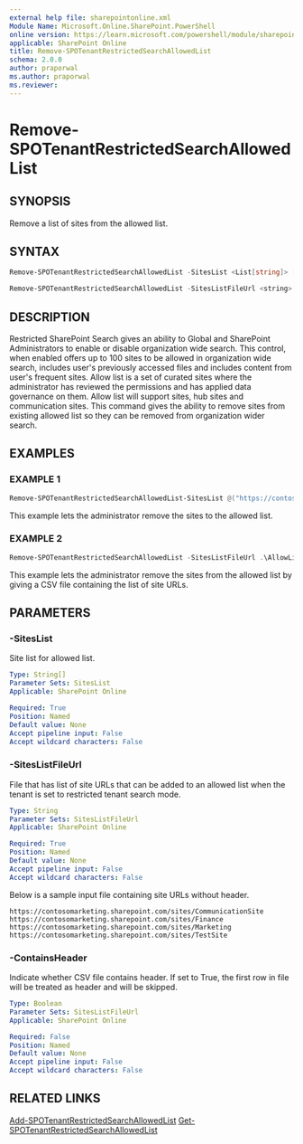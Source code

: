 ```yaml
---
external help file: sharepointonline.xml
Module Name: Microsoft.Online.SharePoint.PowerShell
online version: https://learn.microsoft.com/powershell/module/sharepoint-online/remove-spotenantrestrictedsearchallowedlist
applicable: SharePoint Online
title: Remove-SPOTenantRestrictedSearchAllowedList
schema: 2.0.0
author: praporwal
ms.author: praporwal
ms.reviewer:
---
```


# Remove-SPOTenantRestrictedSearchAllowedList

## SYNOPSIS

Remove a list of sites from the allowed list.

## SYNTAX

```powershell
Remove-SPOTenantRestrictedSearchAllowedList -SitesList <List[string]> [<CommonParameters>]
```

```powershell
Remove-SPOTenantRestrictedSearchAllowedList -SitesListFileUrl <string> [-ContainsHeader <bool>] [<CommonParameters>]
```

## DESCRIPTION

Restricted SharePoint Search gives an ability to Global and SharePoint Administrators to enable or disable organization wide search. This control, when enabled offers up to 100 sites to be allowed in organization wide search, includes user's previously accessed files and includes content from user's frequent sites. Allow list is a set of curated sites where the administrator has reviewed the permissions and has applied data governance on them. Allow list will support sites, hub sites and communication sites. This command gives the ability to remove sites from existing allowed list so they can be removed from organization wider search.  

## EXAMPLES

### EXAMPLE 1

```powershell
Remove-SPOTenantRestrictedSearchAllowedList-SitesList @("https://contoso.sharepoint.com/sites/Marketing", "https://contoso.sharepoint.com/sites/Benefits")
```

This example lets the administrator remove the sites to the allowed list.

### EXAMPLE 2

```powershell
Remove-SPOTenantRestrictedSearchAllowedList -SitesListFileUrl .\AllowList.csv
```

This example lets the administrator remove the sites from the allowed list by giving a CSV file containing the list of site URLs.

## PARAMETERS

### -SitesList

Site list for allowed list.

```yaml
Type: String[]
Parameter Sets: SitesList
Applicable: SharePoint Online

Required: True
Position: Named
Default value: None
Accept pipeline input: False
Accept wildcard characters: False
```

### -SitesListFileUrl

File that has list of site URLs that can be added to an allowed list when the tenant is set to restricted tenant search mode.

```yaml
Type: String
Parameter Sets: SitesListFileUrl
Applicable: SharePoint Online

Required: True
Position: Named
Default value: None
Accept pipeline input: False
Accept wildcard characters: False
```

Below is a sample input file containing site URLs without header.

```console
https://contosomarketing.sharepoint.com/sites/CommunicationSite
https://contosomarketing.sharepoint.com/sites/Finance
https://contosomarketing.sharepoint.com/sites/Marketing
https://contosomarketing.sharepoint.com/sites/TestSite
```

### -ContainsHeader

Indicate whether CSV file contains header. If set to True, the first row in file will be treated as header and will be skipped.

```yaml
Type: Boolean
Parameter Sets: SitesListFileUrl
Applicable: SharePoint Online

Required: False
Position: Named
Default value: None
Accept pipeline input: False
Accept wildcard characters: False
```

## RELATED LINKS

[Add-SPOTenantRestrictedSearchAllowedList](Add-SPOTenantRestrictedSearchAllowedList.md)
[Get-SPOTenantRestrictedSearchAllowedList](Get-SPOTenantRestrictedSearchAllowedList.md)
